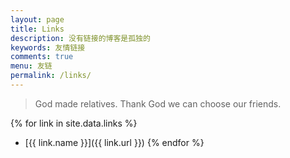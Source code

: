 ```yaml
---
layout: page
title: Links
description: 没有链接的博客是孤独的
keywords: 友情链接
comments: true
menu: 友链
permalink: /links/
---
```


> God made relatives. Thank God we can choose our friends.

{% for link in site.data.links %}
* [{{ link.name }}]({{ link.url }})
{% endfor %}
